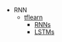 - RNN
  - [tflearn](https://github.com/tflearn/tflearn)
    - [RNNs](https://github.com/tflearn/tflearn/blob/master/tflearn/layers/recurrent.py)
    - [LSTMs](https://github.com/tflearn/tflearn/blob/master/examples/nlp/lstm.py)
